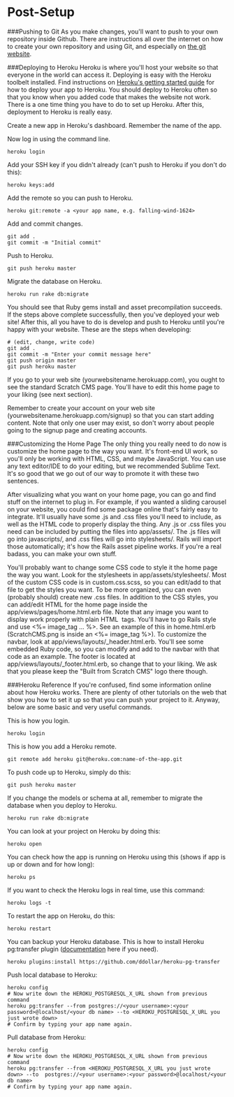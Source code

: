 Post-Setup
==========

###Pushing to Git
As you make changes, you'll want to push to your own repository inside Github. There are instructions all over the internet on how to create your own repository and using Git, and especially on [the git website][git].

###Deploying to Heroku
Heroku is where you'll host your website so that everyone in the world can access it. Deploying is easy with the Heroku toolbelt installed. Find instructions on [Heroku's getting started guide][heroku] for how to deploy your app to Heroku. You should deploy to Heroku often so that you know when you added code that makes the website not work. There is a one time thing you have to do to set up Heroku. After this, deployment to Heroku is really easy.

Create a new app in Heroku's dashboard. Remember the name of the app.

Now log in using the command line.

	heroku login

Add your SSH key if you didn't already (can't push to Heroku if you don't do this):

	heroku keys:add

Add the remote so you can push to Heroku.

	heroku git:remote -a <your app name, e.g. falling-wind-1624>

Add and commit changes.

	git add .
	git commit -m "Initial commit"

Push to Heroku.

	git push heroku master

Migrate the database on Heroku.

	heroku run rake db:migrate

You should see that Ruby gems install and asset precompilation succeeds. If the steps above complete successfully, then you've deployed your web site! After this, all you have to do is develop and push to Heroku until you're happy with your website. These are the steps when developing:

	# (edit, change, write code)
	git add .
	git commit -m "Enter your commit message here"
	git push origin master
	git push heroku master

If you go to your web site (yourwebsitename.herokuapp.com), you ought to see the standard Scratch CMS page. You'll have to edit this home page to your liking (see next section).

Remember to create your account on your web site (yourwebsitename.herokuapp.com/signup) so that you can start adding content. Note that only one user may exist, so don't worry about people going to the signup page and creating accounts.

###Customizing the Home Page
The only thing you really need to do now is customize the home page to the way you want. It's front-end UI work, so you'll only be working with HTML, CSS, and maybe JavaScript. You can use any text editor/IDE to do your editing, but we recommended Sublime Text. It's so good that we go out of our way to promote it with these two sentences.

After visualizing what you want on your home page, you can go and find stuff on the internet to plug in. For example, if you wanted a sliding carousel on your website, you could find some package online that's fairly easy to integrate. It'll usually have some .js and .css files you'll need to include, as well as the HTML code to properly display the thing. Any .js or .css files you need can be included by putting the files into app/assets/. The .js files will go into javascripts/, and .css files will go into stylesheets/. Rails will import those automatically; it's how the Rails asset pipeline works. If you're a real badass, you can make your own stuff.

You'll probably want to change some CSS code to style it the home page the way you want. Look for the stylesheets in app/assets/stylesheets/. Most of the custom CSS code is in custom.css.scss, so you can edit/add to that file to get the styles you want. To be more organized, you can even (probably should) create new .css files. In addition to the CSS styles, you can add/edit HTML for the home page inside the app/views/pages/home.html.erb file. Note that any image you want to display work properly with plain HTML <img> tags. You'll have to go Rails style and use <%= image_tag ... %>. See an example of this in home.html.erb (ScratchCMS.png is inside an <%= image_tag %>). To customize the navbar, look at app/views/layouts/_header.html.erb. You'll see some embedded Ruby code, so you can modify and add to the navbar with that code as an example. The footer is located at app/views/layouts/_footer.html.erb, so change that to your liking. We ask that you please keep the "Built from Scratch CMS" logo there though.

###Heroku Reference
If you're confused, find some information online about how Heroku works. There are plenty of other tutorials on the web that show you how to set it up so that you can push your project to it. Anyway, below are some basic and very useful commands.

This is how you login.

	heroku login

This is how you add a Heroku remote.

	git remote add heroku git@heroku.com:name-of-the-app.git

To push code up to Heroku, simply do this:

	git push heroku master

If you change the models or schema at all, remember to migrate the database when you deploy to Heroku.

	heroku run rake db:migrate

You can look at your project on Heroku by doing this:

	heroku open

You can check how the app is running on Heroku using this (shows if app is up or down and for how long):

	heroku ps

If you want to check the Heroku logs in real time, use this command:

	heroku logs -t

To restart the app on Heroku, do this:

	heroku restart

You can backup your Heroku database. This is how to install Heroku pg:transfer plugin ([documentation][pgtransfer] here if you need).

	heroku plugins:install https://github.com/ddollar/heroku-pg-transfer

Push local database to Heroku:

	heroku config
	# Now write down the HEROKU_POSTGRESQL_X_URL shown from previous command
	heroku pg:transfer --from postgres://<your username>:<your password>@localhost/<your db name> --to <HEROKU_POSTGRESQL_X_URL you just wrote down> 
	# Confirm by typing your app name again.

Pull database from Heroku:

	heroku config
	# Now write down the HEROKU_POSTGRESQL_X_URL shown from previous command
	heroku pg:transfer --from <HEROKU_POSTGRESQL_X_URL you just wrote down> --to  postgres://<your username>:<your password>@localhost/<your db name>
	# Confirm by typing your app name again.

[git]: http://git-scm.com/documentation
[heroku]: https://devcenter.heroku.com/articles/quickstart
[pgtransfer]: http://www.higherorderheroku.com/articles/pgtransfer-is-the-new-taps/